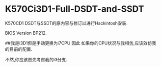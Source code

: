 # K570Ci3D1-Full-DSDT-and-SSDT
K570CD1 DSDT与SSDT的原内容与修订以进行Hackintosh安装.

BIOS Version BP212.


##我是i3D1但是手动更换为i7CPU
因此 如果你的CPU状况与我相仿,应该效仿我的目前的配置.

不然,你应该首先考虑我的i3分支.
